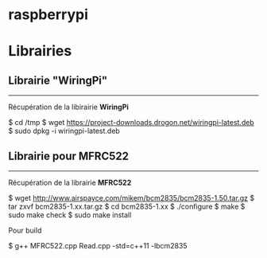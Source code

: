 # raspberrypi

# Librairies

## Librairie "WiringPi" 

***

Récupération de la libirairie **WiringPi**

$ cd /tmp
$ wget https://project-downloads.drogon.net/wiringpi-latest.deb
$ sudo dpkg -i wiringpi-latest.deb

## Librairie pour MFRC522

***

Récupération de la librairie **MFRC522**

$ wget <a>http://www.airspayce.com/mikem/bcm2835/bcm2835-1.50.tar.gz</a>
$ tar zxvf bcm2835-1.xx.tar.gz
$ cd bcm2835-1.xx
$ ./configure
$ make
$ sudo make check
$ sudo make install

Pour build

$ g++ MFRC522.cpp Read.cpp -std=c++11 -lbcm2835
